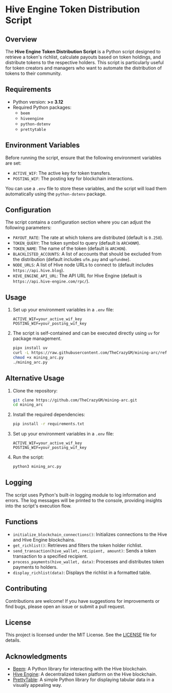 # Hive Engine Token Distribution Script

## Overview

The **Hive Engine Token Distribution Script** is a Python script designed to retrieve a token's richlist, calculate payouts based on token holdings, and distribute tokens to the respective holders. This script is particularly useful for token creators and managers who want to automate the distribution of tokens to their community.

## Requirements

- Python version: **>= 3.12**
- Required Python packages:
  - `beem`
  - `hiveengine`
  - `python-dotenv`
  - `prettytable`

## Environment Variables

Before running the script, ensure that the following environment variables are set:

- `ACTIVE_WIF`: The active key for token transfers.
- `POSTING_WIF`: The posting key for blockchain interactions.

You can use a `.env` file to store these variables, and the script will load them automatically using the `python-dotenv` package.

## Configuration

The script contains a configuration section where you can adjust the following parameters:

- `PAYOUT_RATE`: The rate at which tokens are distributed (default is `0.250`).
- `TOKEN_QUERY`: The token symbol to query (default is `ARCHONM`).
- `TOKEN_NAME`: The name of the token (default is `ARCHON`).
- `BLACKLISTED_ACCOUNTS`: A list of accounts that should be excluded from the distribution (default includes `ufm.pay` and `upfundme`).
- `NODE_URLS`: A list of Hive node URLs to connect to (default includes `https://api.hive.blog`).
- `HIVE_ENGINE_API_URL`: The API URL for Hive Engine (default is `https://api.hive-engine.com/rpc/`).

## Usage
1. Set up your environment variables in a `.env` file:

   ```plaintext
   ACTIVE_WIF=your_active_wif_key
   POSTING_WIF=your_posting_wif_key
   ```
2. The script is self-contained and can be executed directly using `uv` for package management.

   ```bash
   pipx install uv
   curl -L https://raw.githubusercontent.com/TheCrazyGM/mining-arc/refs/heads/main/mining_arc.py -o mining_arc.py
   chmod +x mining_arc.py
   ./mining_arc.py
   ```

## Alternative Usage

1. Clone the repository:

   ```bash
   git clone https://github.com/TheCrazyGM/mining-arc.git
   cd mining_arc 
   ```

2. Install the required dependencies:

   ```bash
   pip install -r requirements.txt
   ```

3. Set up your environment variables in a `.env` file:

   ```plaintext
   ACTIVE_WIF=your_active_wif_key
   POSTING_WIF=your_posting_wif_key
   ```

4. Run the script:
   ```bash
   python3 mining_arc.py
   ```

## Logging

The script uses Python's built-in logging module to log information and errors. The log messages will be printed to the console, providing insights into the script's execution flow.

## Functions

- `initialize_blockchain_connections()`: Initializes connections to the Hive and Hive Engine blockchains.
- `get_richlist()`: Retrieves and filters the token holder richlist.
- `send_transaction(hive_wallet, recipient, amount)`: Sends a token transaction to a specified recipient.
- `process_payments(hive_wallet, data)`: Processes and distributes token payments to holders.
- `display_richlist(data)`: Displays the richlist in a formatted table.

## Contributing

Contributions are welcome! If you have suggestions for improvements or find bugs, please open an issue or submit a pull request.

## License

This project is licensed under the MIT License. See the [LICENSE](LICENSE) file for details.

## Acknowledgments

- [Beem](https://github.com/holgerd77/beem): A Python library for interacting with the Hive blockchain.
- [Hive Engine](https://hive-engine.com): A decentralized token platform on the Hive blockchain.
- [PrettyTable](https://pypi.org/project/prettytable/): A simple Python library for displaying tabular data in a visually appealing way.
